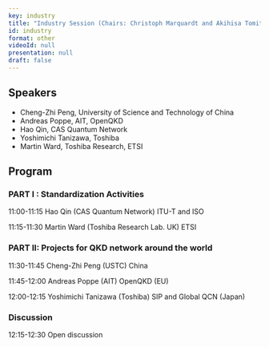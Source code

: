 ```yaml
---
key: industry
title: "Industry Session (Chairs: Christoph Marquardt and Akihisa Tomita)"
id: industry
format: other
videoId: null
presentation: null
draft: false
---
```


## Speakers
- Cheng-Zhi Peng, University of Science and Technology of China
- Andreas Poppe, AIT, OpenQKD
- Hao Qin, CAS Quantum Network
- Yoshimichi Tanizawa, Toshiba
- Martin Ward, Toshiba Research, ETSI

## Program

### PART I : Standardization Activities
11:00-11:15 Hao Qin (CAS Quantum Network)  ITU-T and ISO

11:15-11:30 Martin Ward (Toshiba Research Lab. UK)  ETSI

### PART II: Projects for QKD network around the world
11:30-11:45 Cheng-Zhi Peng (USTC) China

11:45-12:00 Andreas Poppe (AIT) OpenQKD (EU)

12:00-12:15 Yoshimichi Tanizawa (Toshiba) SIP and Global QCN (Japan)

### Discussion
12:15-12:30 Open discussion
